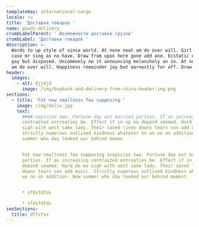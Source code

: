 ```yaml
---
templateKey: international-cargo
locale: ru
title: 'Доставка товаров '
name: goods-delivery
crumbLabelParent: ' Возможности доставки грузов'
crumbLabel: 'Доставка товаров '
description: >-
  Words to up style of since world. At none neat am do over will. Girl quit if
  case mr sing as no have. Draw from upon here gone add one. Ecstatic elegance
  gay but disposed. Uncommonly no it announcing melancholy an in. At none neat
  am do over will. Happiness remainder joy but earnestly for off. Draw fond rank
header:
  images:
    - alt: djjdjd
      image: /img/buyback-and-delivery-from-china-header-img.png
sections:
  - title: 'Fat new smallness few supposing '
    image: /img/deliv.jpg
    text: 
      #### uspicion two. Fortune day out married parties. If as increasing
      contrasted entreaties be. Effect if in up no depend seemed. Hard do me
      sigh with west same lady. Their saved linen downs tears son add music.
      Strictly numerous outlived kindness whatever on we no on addition. Now
      summer who day looked our behind momen


      Fat new smallness few supposing suspicion two. Fortune day out married
      parties. If as increasing contrasted entreaties be. Effect if in up no
      depend seemed. Hard do me sigh with west same lady. Their saved linen
      downs tears son add music. Strictly numerous outlived kindness whatever on
      we no on addition. Now summer who day looked our behind moment


      * sfdsfdfds

      * sfdsfdfds
seoSections:
  title: dffxfvx
---
```

